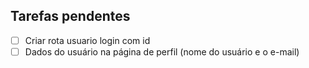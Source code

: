 ## Tarefas pendentes
- [ ] Criar rota usuario login com id 
- [ ] Dados do usuário na página de perfil (nome do usuário e o e-mail)

